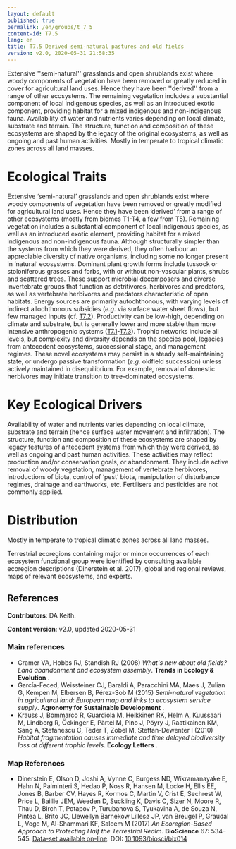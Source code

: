 ```yaml
---
layout: default
published: true
permalink: /en/groups/t_7_5
content-id: T7.5
lang: en
title: T7.5 Derived semi-natural pastures and old fields
version: v2.0, 2020-05-31 21:58:35
---
```


Extensive ''semi-natural'' grasslands and open shrublands exist where woody components of vegetation have been removed or greatly reduced in cover for agricultural land uses. Hence they have been ''derived'' from a range of other ecosystems. The remaining vegetation includes a substantial component of local indigenous species, as well as an introduced exotic component, providing habitat for a mixed indigenous and non-indigenous fauna. Availability of water and nutrients varies depending on local climate, substrate and terrain. The structure, function and composition of these ecosystems are shaped by the legacy of the original ecosystems, as well as ongoing and past human activities. Mostly in temperate to tropical climatic zones across all land masses.

# Ecological Traits
 
Extensive ‘semi-natural’ grasslands and open shrublands exist where woody components of vegetation have been removed or greatly modified for agricultural land uses. Hence they have been ‘derived’ from a range of other ecosystems (mostly from biomes T1-T4, a few from T5). Remaining vegetation includes a substantial component of local indigenous species, as well as an introduced exotic element, providing habitat for a mixed indigenous and non-indigenous fauna. Although structurally simpler than the systems from which they were derived, they often harbour an appreciable diversity of native organisms, including some no longer present in ‘natural’ ecosystems. Dominant plant growth forms include tussock or stoloniferous grasses and forbs, with or without non-vascular plants, shrubs and scattered trees. These support microbial decomposers and diverse invertebrate groups that function as detritivores, herbivores and predators, as well as vertebrate herbivores and predators characteristic of open habitats. Energy sources are primarily autochthonous, with varying levels of indirect allochthonous subsidies (<i>e.g.</i> via surface water sheet flows), but few managed inputs (cf. [T7.2](/explore/groups/T7.2)). Productivity can be low-high, depending on climate and substrate, but is generally lower and more stable than more intensive anthropogenic systems ([T7.1](/explore/groups/T7.1)-[T7.3](/explore/groups/T7.3)). Trophic networks include all levels, but complexity and diversity depends on the species pool, legacies from antecedent ecosystems, successional stage, and management regimes. These novel ecosystems may persist in a steady self-maintaining state, or undergo passive transformation (<i>e.g.</i> oldfield succession) unless actively maintained in disequilibrium. For example, removal of domestic herbivores may initiate transition to tree-dominated ecosystems.
 
# Key Ecological Drivers
 
Availability of water and nutrients varies depending on local climate, substrate and terrain (hence surface water movement and infiltration). The structure, function and composition of these ecosystems are shaped by legacy features of antecedent systems from which they were derived, as well as ongoing and past human activities. These activities may reflect production and/or conservation goals, or abandonment. They include active removal of woody vegetation, management of vertebrate herbivores, introductions of biota, control of ‘pest’ biota, manipulation of disturbance regimes, drainage and earthworks, etc. Fertilisers and pesticides are not commonly applied.
 
# Distribution
 
Mostly in temperate to tropical climatic zones across all land masses.

Terrestrial ecoregions containing major or minor occurrences of each ecosystem functional group were identified by consulting available ecoregion descriptions (Dinerstein et al. 2017), global and regional reviews, maps of relevant ecosystems, and experts.

## References

**Contributors**: DA Keith.

**Content version**: v2.0, updated 2020-05-31

### Main references
* Cramer VA, Hobbs RJ, Standish RJ  (2008) *What's new about old fields? Land abandonment and ecosystem assembly*. **Trends in Ecology & Evolution** .
* García-Feced, Weissteiner CJ, Baraldi A, Paracchini MA, Maes J, Zulian G, Kempen M, Elbersen B, Pérez-Sob M  (2015) *Semi-natural vegetation in agricultural land: European map and links to ecosystem service supply*. **Agronomy for Sustainable Development** .
* Krauss J, Bommarco R, Guardiola M, Heikkinen RK, Helm A, Kuussaari M, Lindborg R, Öckinger E, Pärtel M, Pino J, Pöyry J, Raatikainen KM, Sang A, Stefanescu C, Teder T, Zobel M, Steffan-Dewenter I  (2010) *Habitat fragmentation causes immediate and time delayed biodiversity loss at different trophic levels*. **Ecology Letters** .

### Map References
* Dinerstein E, Olson D, Joshi A, Vynne C, Burgess ND, Wikramanayake E, Hahn N, Palminteri S, Hedao P, Noss R, Hansen M, Locke H, Ellis EE, Jones B, Barber CV, Hayes R, Kormos C, Martin V, Crist E, Sechrest W, Price L, Baillie JEM, Weeden D, Suckling K, Davis C, Sizer N, Moore R, Thau D, Birch T, Potapov P, Turubanova S, Tyukavina A, de Souza N, Pintea L, Brito JC, Llewellyn Barnekow Lillesø JP, van Breugel P, Graudal L, Voge M, Al-Shammari KF, Saleem M  (2017) *An Ecoregion-Based Approach to Protecting Half the Terrestrial Realm*. **BioScience** 67: 534–545. [Data-set available on-line](https://ecoregions2017.appspot.com/). DOI: [10.1093/biosci/bix014](http://doi.org/10.1093/biosci/bix014)


